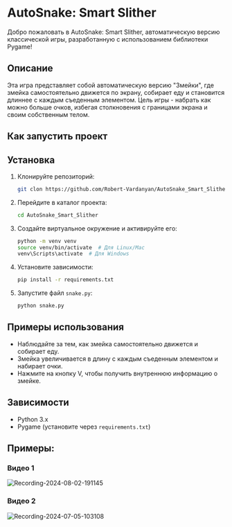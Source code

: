 # AutoSnake: Smart Slither

Добро пожаловать в AutoSnake: Smart Slither, автоматическую версию классической игры, разработанную с использованием библиотеки Pygame!

## Описание

Эта игра представляет собой автоматическую версию "Змейки", где змейка самостоятельно движется по экрану, собирает еду и становится длиннее с каждым съеденным элементом. Цель игры - набрать как можно больше очков, избегая столкновения с границами экрана и своим собственным телом.

## Как запустить проект

## Установка

1. Клонируйте репозиторий:
   ```bash
   git clon https://github.com/Robert-Vardanyan/AutoSnake_Smart_Slither.git

2. Перейдите в каталог проекта:
   ```bash
   cd AutoSnake_Smart_Slither

3. Создайте виртуальное окружение и активируйте его:
   ```bash
   python -m venv venv
   source venv/bin/activate  # Для Linux/Mac
   venv\Scripts\activate  # Для Windows

4. Установите зависимости:
   ```bash
   pip install -r requirements.txt
   
5. Запустите файл `snake.py`:
    ```bash
    python snake.py
    ```

## Примеры использования

- Наблюдайте за тем, как змейка самостоятельно движется и собирает еду.
- Змейка увеличивается в длину с каждым съеденным элементом и набирает очки.
- Нажмите на кнопку V, чтобы получить внутреннюю информацию о змейке.

## Зависимости

- Python 3.x
- Pygame (установите через `requirements.txt`)


## Примеры:

### Видео 1
![Recording-2024-08-02-191145](https://github.com/user-attachments/assets/13828ec0-3fda-4a71-b086-7042774bacbb)

### Видео 2
![Recording-2024-07-05-103108](https://github.com/user-attachments/assets/443a9087-5eeb-4ac1-8708-636eff83026f)


